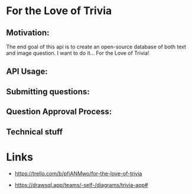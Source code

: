 # For the Love of Trivia

## Motivation:

The end goal of this api is to create an open-source database of both text and image question. I want to do it... For the Love of Trivia!

## API Usage:

## Submitting questions:

## Question Approval Process:

## Technical stuff


# Links

- https://trello.com/b/pfiANMwo/for-the-love-of-trivia

- https://drawsql.app/teams/-self-/diagrams/trivia-app#
